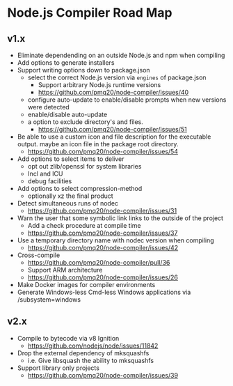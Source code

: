 # Node.js Compiler Road Map

## v1.x

- Eliminate dependending on an outside Node.js and npm when compiling
- Add options to generate installers
- Support writing options down to package.json
  - select the correct Node.js version via `engines` of package.json
    - Support arbitrary Node.js runtime versions
    - https://github.com/pmq20/node-compiler/issues/40
  - configure auto-update to enable/disable prompts when new versions were detected
  - enable/disable auto-update
  - a option to exclude directory's and files.
    - https://github.com/pmq20/node-compiler/issues/51
- Be able to use a custom icon and file description for the executable output. maybe an icon file in the package root directory.
  - https://github.com/pmq20/node-compiler/issues/54
- Add options to select items to deliver
  - opt out zlib/openssl for system libraries
  - Incl and ICU
  - debug facilities
- Add options to select compression-method
  - optionally xz the final product
- Detect simultaneous runs of nodec
  - https://github.com/pmq20/node-compiler/issues/31
- Warn the user that some symbolic link links to the outside of the project
  - Add a check procedure at compile time
  - https://github.com/pmq20/node-compiler/issues/37
- Use a temporary directory name with nodec version when compiling
  - https://github.com/pmq20/node-compiler/issues/42
- Cross-compile
  - https://github.com/pmq20/node-compiler/pull/36
  - Support ARM architecture
  - https://github.com/pmq20/node-compiler/issues/26
- Make Docker images for compiler environments
- Generate Windows-less Cmd-less Windows applications via /subsystem=windows

## v2.x

- Compile to bytecode via v8 Ignition
  - https://github.com/nodejs/node/issues/11842
- Drop the external dependency of mksquashfs
  - i.e. Give libsquash the ability to mksquashfs
- Support library only projects
  - https://github.com/pmq20/node-compiler/issues/39
